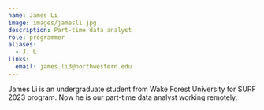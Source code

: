 ```yaml
---
name: James Li
image: images/jamesli.jpg
description: Part-time data analyst
role: programmer
aliases:
  - J. L
links:
  email: james.li3@northwestern.edu
---
```

James Li is an undergraduate student from Wake Forest University for SURF 2023 program. Now he is our part-time data analyst working remotely. 
